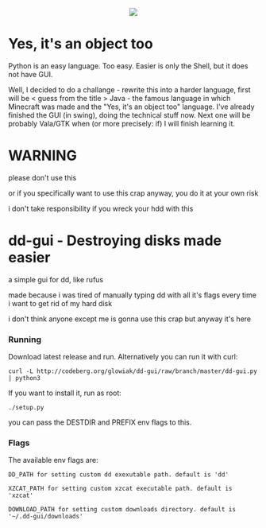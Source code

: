 <p align="center"><img src="http://codeberg.org/glowiak/dd-gui/raw/branch/master/screenshot.bmp"></p>

# Yes, it's an object too

Python is an easy language. Too easy. Easier is only the Shell, but it does not have GUI.

Well, I decided to do a challange - rewrite this into a harder language, first will be < guess from the title > Java - the famous language in which Minecraft was made and the "Yes, it's an object too" language. I've already finished the GUI (in swing), doing the technical stuff now. Next one will be probably Vala/GTK when (or more precisely: if) I will finish learning it.

# WARNING

please don't use this

or if you specifically want to use this crap anyway, you do it at your own risk

i don't take responsibility if you wreck your hdd with this

# dd-gui - Destroying disks made easier

a simple gui for dd, like rufus

made because i was tired of manually typing dd with all it's flags every time i want to get rid of my hard disk

i don't think anyone except me is gonna use this crap but anyway it's here

### Running

Download latest release and run. Alternatively you can run it with curl:

	curl -L http://codeberg.org/glowiak/dd-gui/raw/branch/master/dd-gui.py | python3

If you want to install it, run as root:

	./setup.py

you can pass the DESTDIR and PREFIX env flags to this.

### Flags

The available env flags are:

	DD_PATH for setting custom dd exexutable path. default is 'dd'

	XZCAT_PATH for setting custom xzcat executable path. default is 'xzcat'

	DOWNLOAD_PATH for setting custom downloads directory. default is '~/.dd-gui/downloads'
